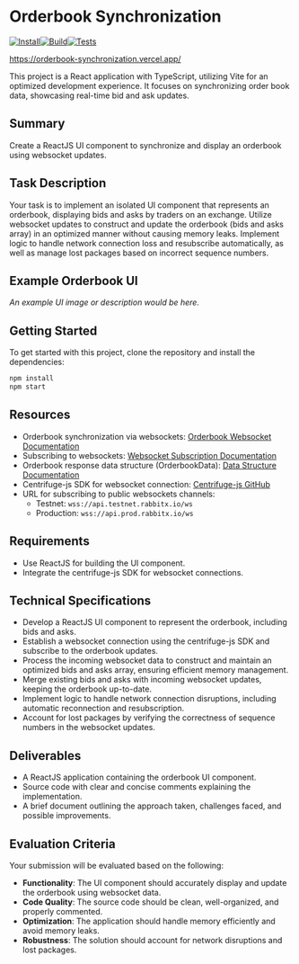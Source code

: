 # Orderbook Synchronization
[![Install](https://github.com/Vaporjawn/orderbook_synchronization/actions/workflows/install.js.yml/badge.svg)](https://github.com/Vaporjawn/orderbook_synchronization/actions/workflows/install.js.yml)[![Build](https://github.com/Vaporjawn/orderbook_synchronization/actions/workflows/build.js.yml/badge.svg)](https://github.com/Vaporjawn/orderbook_synchronization/actions/workflows/build.js.yml)[![Tests](https://github.com/Vaporjawn/orderbook_synchronization/actions/workflows/tests.js.yml/badge.svg)](https://github.com/Vaporjawn/orderbook_synchronization/actions/workflows/tests.js.yml)

https://orderbook-synchronization.vercel.app/

This project is a React application with TypeScript, utilizing Vite for an optimized development experience. It focuses on synchronizing order book data, showcasing real-time bid and ask updates.

## Summary

Create a ReactJS UI component to synchronize and display an orderbook using websocket updates.

## Task Description

Your task is to implement an isolated UI component that represents an orderbook, displaying bids and asks by traders on an exchange. Utilize websocket updates to construct and update the orderbook (bids and asks array) in an optimized manner without causing memory leaks. Implement logic to handle network connection loss and resubscribe automatically, as well as manage lost packages based on incorrect sequence numbers.

## Example Orderbook UI

*An example UI image or description would be here.*

## Getting Started

To get started with this project, clone the repository and install the dependencies:

```sh
npm install
npm start
```

## Resources

- Orderbook synchronization via websockets: [Orderbook Websocket Documentation](https://docs.rabbitx.io/api-documentation/websocket/orderbook)
- Subscribing to websockets: [Websocket Subscription Documentation](https://docs.rabbitx.io/api-documentation/websocket)
- Orderbook response data structure (OrderbookData): [Data Structure Documentation](https://docs.rabbitx.io/api-documentation/data-structure)
- Centrifuge-js SDK for websocket connection: [Centrifuge-js GitHub](https://github.com/centrifugal/centrifuge-js)
- URL for subscribing to public websockets channels:
  - Testnet: `wss://api.testnet.rabbitx.io/ws`
  - Production: `wss://api.prod.rabbitx.io/ws`

## Requirements

- Use ReactJS for building the UI component.
- Integrate the centrifuge-js SDK for websocket connections.

## Technical Specifications

- Develop a ReactJS UI component to represent the orderbook, including bids and asks.
- Establish a websocket connection using the centrifuge-js SDK and subscribe to the orderbook updates.
- Process the incoming websocket data to construct and maintain an optimized bids and asks array, ensuring efficient memory management.
- Merge existing bids and asks with incoming websocket updates, keeping the orderbook up-to-date.
- Implement logic to handle network connection disruptions, including automatic reconnection and resubscription.
- Account for lost packages by verifying the correctness of sequence numbers in the websocket updates.

## Deliverables

- A ReactJS application containing the orderbook UI component.
- Source code with clear and concise comments explaining the implementation.
- A brief document outlining the approach taken, challenges faced, and possible improvements.

## Evaluation Criteria

Your submission will be evaluated based on the following:

- **Functionality**: The UI component should accurately display and update the orderbook using websocket data.
- **Code Quality**: The source code should be clean, well-organized, and properly commented.
- **Optimization**: The application should handle memory efficiently and avoid memory leaks.
- **Robustness**: The solution should account for network disruptions and lost packages.
